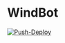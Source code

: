 # WindBot

[![Push-Deploy](https://github.com/llownall/windBot/actions/workflows/default.yml/badge.svg)](https://github.com/llownall/windBot/actions/workflows/default.yml)